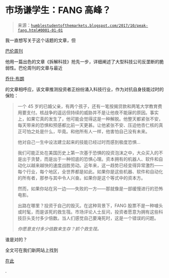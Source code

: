 <!--yml

分类：未分类

日期：2024-05-18 02:47:51

-->

# 市场谦学生：FANG 高峰？

> 来源：[`humblestudentofthemarkets.blogspot.com/2017/10/peak-fang.html#0001-01-01`](https://humblestudentofthemarkets.blogspot.com/2017/10/peak-fang.html#0001-01-01)

我一直想写关于这个话题的文章，但

[巴伦周刊](http://www.barrons.com/articles/breaking-up-tech-1508553556)

他用一篇出色的文章《拆解科技》抢先一步，详细阐述了大型科技公司反垄断的脆弱性。巴伦周刊的文章与最近

[乔什·布朗](http://thereformedbroker.com/2017/10/16/just-own-the-damn-robots/)

的文章相呼应，该文章推测投资者正纷纷涌入科技行业，作为对抗自身技能过时的保险：

> 一个 45 岁的已婚父亲，有两个孩子，还有一笔按揭贷款和两笔大学教育费用要支付。核战争的遥远但持续的威胁并不是让他夜不能寐的原因。事实上，如果它真的发生了，他可能会觉得这是一种解脱。他整天都紧张不安，每天带来的恐惧和预感都比前一天更甚。让他紧张不安、压迫他杏仁核的真正可怕之处是什么，毕竟。和他所有人一样，他害怕自己没有未来。
> 
> 他对自己一生中设法建立起来的技能已经过时而感到极度恐惧...
> 
> 我们可能正处在美国历史上第一次基于恐惧的投资泡沫之中，大众买入的不是出于贪婪，而是出于一种彻底的恐惧心理。资本拥有的机器人、软件和自动化以越来越快的速度战胜劳动。近年来，这一趋势已经变得异常激烈——每个行业，每个地区，全世界都是如此。如果你是这些机器、软件和自动化的所有者，那参与其中令人兴奋。如果你是这个等式中的资本方。
> 
> 然而，如果你站在另一边——失败的一方——那就像是一部缓慢进行的恐怖电影。
> 
> 出路在哪里？投资于自己的毁灭。在这种背景下，FANG 股票不是一种噱头或时髦，而是该死的救生筏。市场评论人士反问，投资者愿意为拥有这些科技巨头支付多少倍数。当人们感觉自己要淹死时，这是一个错误的问题。
> 
> *你愿意支付多少倍数来生存？抓个救生筏。*

谁是对的？

全文可在我们新网站上找到

[在此](https://humblestudentofthemarkets.com/2017/10/23/peak-fang/)

.
